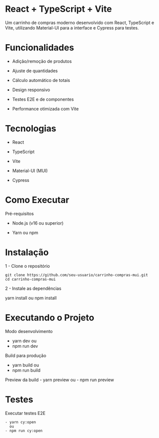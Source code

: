 # React + TypeScript + Vite

Um carrinho de compras moderno desenvolvido com React, TypeScript e Vite, utilizando Material-UI para a interface e Cypress para testes.

#  Funcionalidades

  - Adição/remoção de produtos

 - Ajuste de quantidades

 - Cálculo automático de totais

 - Design responsivo

 - Testes E2E e de componentes

 - Performance otimizada com Vite

 # Tecnologias

  - React

  - TypeScript

  - Vite

  - Material-UI (MUI)

  - Cypress

# Como Executar
  
  Pré-requisitos
  
   - Node.js (v16 ou superior)

   - Yarn ou npm

# Instalação
  1 - Clone o repositório

    git clone https://github.com/seu-usuario/carrinho-compras-mui.git
    cd carrinho-compras-mui
  
  2 - Instale as dependências
  
  yarn install
    ou
  npm install

  # Executando o Projeto

  Modo desenvolvimento

   - yarn dev
      ou
   - npm run dev

  Build para produção
   - yarn build
      ou
   - npm run build

  Preview da build
    - yarn preview
      ou
    - npm run preview

# Testes
  
  Executar testes E2E

    - yarn cy:open
      ou
    - npm run cy:open

